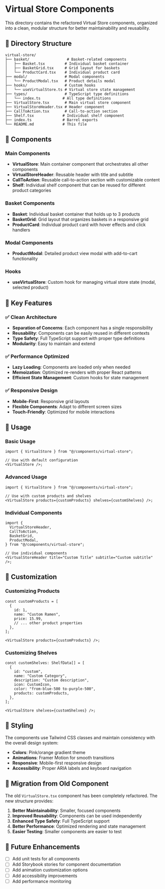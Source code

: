 # Virtual Store Components

This directory contains the refactored Virtual Store components, organized into a clean, modular structure for better maintainability and reusability.

## 📁 Directory Structure

```
virtual-store/
├── basket/                 # Basket-related components
│   ├── Basket.tsx         # Individual basket container
│   ├── BasketGrid.tsx     # Grid layout for baskets
│   └── ProductCard.tsx    # Individual product card
├── modal/                 # Modal components
│   └── ProductModal.tsx   # Product details modal
├── hooks/                 # Custom hooks
│   └── useVirtualStore.ts # Virtual store state management
├── types/                 # TypeScript type definitions
│   └── index.ts          # All type definitions
├── VirtualStore.tsx       # Main virtual store component
├── VirtualStoreHeader.tsx # Header component
├── CallToAction.tsx       # Call-to-action section
├── Shelf.tsx             # Individual shelf component
├── index.ts              # Barrel exports
└── README.md             # This file
```

## 🧩 Components

### Main Components

- **VirtualStore**: Main container component that orchestrates all other components
- **VirtualStoreHeader**: Reusable header with title and subtitle
- **CallToAction**: Reusable call-to-action section with customizable content
- **Shelf**: Individual shelf component that can be reused for different product categories

### Basket Components

- **Basket**: Individual basket container that holds up to 3 products
- **BasketGrid**: Grid layout that organizes baskets in a responsive grid
- **ProductCard**: Individual product card with hover effects and click handlers

### Modal Components

- **ProductModal**: Detailed product view modal with add-to-cart functionality

### Hooks

- **useVirtualStore**: Custom hook for managing virtual store state (modal, selected product)

## 🎯 Key Features

### ✅ Clean Architecture

- **Separation of Concerns**: Each component has a single responsibility
- **Reusability**: Components can be easily reused in different contexts
- **Type Safety**: Full TypeScript support with proper type definitions
- **Modularity**: Easy to maintain and extend

### ✅ Performance Optimized

- **Lazy Loading**: Components are loaded only when needed
- **Memoization**: Optimized re-renders with proper React patterns
- **Efficient State Management**: Custom hooks for state management

### ✅ Responsive Design

- **Mobile-First**: Responsive grid layouts
- **Flexible Components**: Adapt to different screen sizes
- **Touch-Friendly**: Optimized for mobile interactions

## 🚀 Usage

### Basic Usage

```tsx
import { VirtualStore } from "@/components/virtual-store";

// Use with default configuration
<VirtualStore />;
```

### Advanced Usage

```tsx
import { VirtualStore } from "@/components/virtual-store";

// Use with custom products and shelves
<VirtualStore products={customProducts} shelves={customShelves} />;
```

### Individual Components

```tsx
import {
  VirtualStoreHeader,
  CallToAction,
  BasketGrid,
  ProductModal,
} from "@/components/virtual-store";

// Use individual components
<VirtualStoreHeader title="Custom Title" subtitle="Custom subtitle" />;
```

## 🔧 Customization

### Customizing Products

```tsx
const customProducts = [
  {
    id: 1,
    name: "Custom Ramen",
    price: 15.99,
    // ... other product properties
  },
];

<VirtualStore products={customProducts} />;
```

### Customizing Shelves

```tsx
const customShelves: ShelfData[] = [
  {
    id: "custom",
    name: "Custom Category",
    description: "Custom description",
    icon: CustomIcon,
    color: "from-blue-500 to-purple-500",
    products: customProducts,
  },
];

<VirtualStore shelves={customShelves} />;
```

## 🎨 Styling

The components use Tailwind CSS classes and maintain consistency with the overall design system:

- **Colors**: Pink/orange gradient theme
- **Animations**: Framer Motion for smooth transitions
- **Responsive**: Mobile-first responsive design
- **Accessibility**: Proper ARIA labels and keyboard navigation

## 🔄 Migration from Old Component

The old `VirtualStore.tsx` component has been completely refactored. The new structure provides:

1. **Better Maintainability**: Smaller, focused components
2. **Improved Reusability**: Components can be used independently
3. **Enhanced Type Safety**: Full TypeScript support
4. **Better Performance**: Optimized rendering and state management
5. **Easier Testing**: Smaller components are easier to test

## 📝 Future Enhancements

- [ ] Add unit tests for all components
- [ ] Add Storybook stories for component documentation
- [ ] Add animation customization options
- [ ] Add accessibility improvements
- [ ] Add performance monitoring
